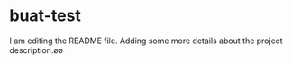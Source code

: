 # buat-test
I am editing the README file. Adding some more details about the project description.øø
